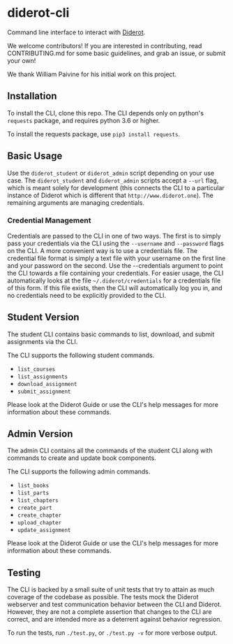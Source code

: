 # diderot-cli

Command line interface to interact with [Diderot](http://www.umut-acar.org/diderot).

We welcome contributors! If you are interested in contributing, read CONTRIBUTING.md for some basic guidelines, and grab an issue, or submit your own! 

We thank William Paivine for his initial work on this project.

## Installation

To install the CLI, clone this repo. The CLI depends only on python's `requests` package, and requires python 3.6 or higher.

To install the requests package, use `pip3 install requests`.

## Basic Usage

Use the `diderot_student` or `diderot_admin` script depending on your use case. The `diderot_student` and `diderot_admin` scripts accept a `--url` flag, which is meant solely for development (this connects the CLI to a particular instance of Diderot which is different that `http://www.diderot.one`). The remaining arguments are managing credentials.

### Credential Management

Credentials are passed to the CLI in one of two ways. The first is to simply pass your credentials via the CLI using the `--username` and `--password` flags on the CLI. A more convenient way is to use a credentials file. The credential file format is simply a text file with your username on the first line and your password on the second. Use the --credentials argument to point the CLI towards a file containing your credentials. For easier usage, the CLI automatically looks at the file `~/.diderot/credentials` for a credentials file of this form. If this file exists, then the CLI will automatically log you in, and no credentials need to be explicitly provided to the CLI.

## Student Version

The student CLI contains basic commands to list, download, and submit assignments via the CLI.

The CLI supports the following student commands.

* `list_courses`
* `list_assignments`
* `download_assignment`
* `submit_assignment`

Please look at the Diderot Guide or use the CLI's help messages for more information about these commands.

## Admin Version

The admin CLI contains all the commands of the student CLI along with commands to create and update book components.

The CLI supports the following admin commands.

* `list_books`
* `list_parts`
* `list_chapters`
* `create_part`
* `create_chapter`
* `upload_chapter`
* `update_assignment`

Please look at the Diderot Guide or use the CLI's help messages for more information about these commands.

## Testing

The CLI is backed by a small suite of unit tests that try to attain as much coverage of the codebase as possible. The tests mock the Diderot webserver and test communication behavior between the CLI and Diderot. However, they are not a complete assertion that changes to the CLI are correct, and are intended more as a deterrent against behavior regression.

To run the tests, run `./test.py`, or `./test.py -v` for more verbose output.
